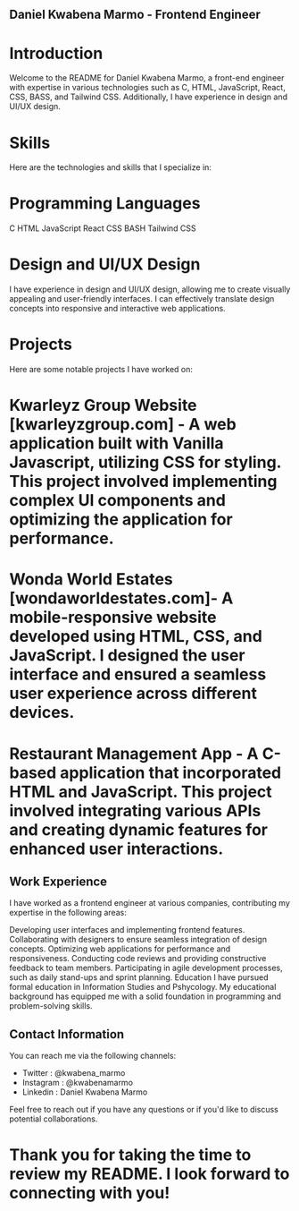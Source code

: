 ## Daniel Kwabena Marmo - Frontend Engineer

# Introduction
Welcome to the README for Daniel Kwabena Marmo, a front-end engineer with expertise in various technologies such as C, HTML, JavaScript, React, CSS, BASS, and Tailwind CSS. Additionally, I have experience in design and UI/UX design.

# Skills
Here are the technologies and skills that I specialize in:

# Programming Languages
C
HTML
JavaScript
React
CSS
BASH
Tailwind CSS

# Design and UI/UX Design
I have experience in design and UI/UX design, allowing me to create visually appealing and user-friendly interfaces. I can effectively translate design concepts into responsive and interactive web applications.

# Projects
Here are some notable projects I have worked on:

# Kwarleyz Group Website [kwarleyzgroup.com] - A web application built with Vanilla Javascript, utilizing CSS for styling. This project involved implementing complex UI components and optimizing the application for performance.

# Wonda World Estates [wondaworldestates.com]- A mobile-responsive website developed using HTML, CSS, and JavaScript. I designed the user interface and ensured a seamless user experience across different devices.

# Restaurant Management App - A C-based application that incorporated HTML and JavaScript. This project involved integrating various APIs and creating dynamic features for enhanced user interactions.

## Work Experience
I have worked as a frontend engineer at various companies, contributing my expertise in the following areas:

Developing user interfaces and implementing frontend features.
Collaborating with designers to ensure seamless integration of design concepts.
Optimizing web applications for performance and responsiveness.
Conducting code reviews and providing constructive feedback to team members.
Participating in agile development processes, such as daily stand-ups and sprint planning.
Education
I have pursued formal education in Information Studies and Pshycology. My educational background has equipped me with a solid foundation in programming and problem-solving skills.

## Contact Information
You can reach me via the following channels: 

- Twitter : @kwabena_marmo
- Instagram : @kwabenamarmo
- Linkedin : Daniel Kwabena Marmo

Feel free to reach out if you have any questions or if you'd like to discuss potential collaborations.

# Thank you for taking the time to review my README. I look forward to connecting with you!

